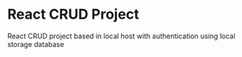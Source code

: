 # React CRUD Project 
React CRUD project based in local host with authentication using local storage database